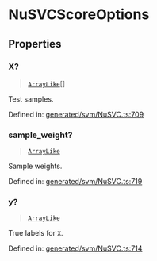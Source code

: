 # NuSVCScoreOptions

## Properties

### X?

> [`ArrayLike`](../types/ArrayLike.md)[]

Test samples.

Defined in:  [generated/svm/NuSVC.ts:709](https://github.com/transitive-bullshit/scikit-learn-ts/blob/122b3c0/packages/sklearn/src/generated/svm/NuSVC.ts#L709)

### sample\_weight?

> [`ArrayLike`](../types/ArrayLike.md)

Sample weights.

Defined in:  [generated/svm/NuSVC.ts:719](https://github.com/transitive-bullshit/scikit-learn-ts/blob/122b3c0/packages/sklearn/src/generated/svm/NuSVC.ts#L719)

### y?

> [`ArrayLike`](../types/ArrayLike.md)

True labels for `X`.

Defined in:  [generated/svm/NuSVC.ts:714](https://github.com/transitive-bullshit/scikit-learn-ts/blob/122b3c0/packages/sklearn/src/generated/svm/NuSVC.ts#L714)
